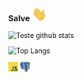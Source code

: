 ### Salve <img src="https://github.com/ABSphreak/ABSphreak/blob/master/gifs/Hi.gif" width="30px">

![Teste github stats](https://github-readme-stats.vercel.app/api?username=mateusvgarcia&show_icons=true&theme=dracula)


![Top Langs](https://github-readme-stats.vercel.app/api/top-langs/?username=mateusvgarcia&layout=compact)


<!--![willianrod's wakatime stats](https://github-readme-stats.vercel.app/api/wakatime?username=MateusGarcia)--!>

<code><img height="20" src="https://raw.githubusercontent.com/github/explore/80688e429a7d4ef2fca1e82350fe8e3517d3494d/topics/javascript/javascript.png"></code>

<code><img height="20" src="https://raw.githubusercontent.com/github/explore/80688e429a7d4ef2fca1e82350fe8e3517d3494d/topics/postgresql/postgresql.png"></code>
